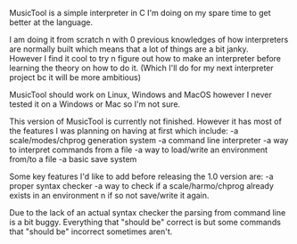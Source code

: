 MusicTool is a simple interpreter in C I'm doing on my spare time to get better at the language.

I am doing it from scratch n with 0 previous knowledges of how interpreters are normally built which means that a lot of things are a bit janky.  
However I find it cool to try n figure out how to make an interpreter before learning the theory on how to do it. (Which I'll do for my next interpreter project bc it will be more ambitious)

MusicTool should work on Linux,  Windows and MacOS however I never tested it on a Windows or Mac so I'm not sure.

This version of MusicTool is currently not finished.
However it has most of the features I was planning on having at first which include: 
-a scale/modes/chprog generation system 
-a command line interpreter 
-a way to interpret commands from a file 
-a way to load/write an environment from/to a file
-a basic save system

Some key features I'd like to add before releasing the 1.0 version are: 
-a proper syntax checker 
-a way to check if a scale/harmo/chprog already exists in an environment n if so not save/write it again.


Due to the lack of an actual syntax checker the parsing from command line is a bit buggy. Everything that "should be" correct is 
but some commands that "should be" incorrect sometimes aren't.
